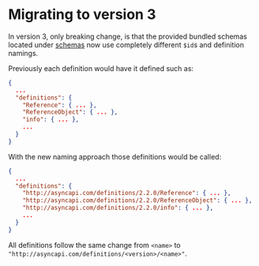 # Migrating to version 3

In version 3, only breaking change, is that the provided bundled schemas located under [schemas](../schemas) now use completely different `$id`s and definition namings.

Previously each definition would have it defined such as:

```json
{
  ...
  "definitions": {
    "Reference": { ... },
    "ReferenceObject": { ... },
    "info": { ... },
    ...
  }
}
```

With the new naming approach those definitions would be called:

```json
{
  ...
  "definitions": {
    "http://asyncapi.com/definitions/2.2.0/Reference": { ... },
    "http://asyncapi.com/definitions/2.2.0/ReferenceObject": { ... },
    "http://asyncapi.com/definitions/2.2.0/info": { ... },
    ...
  }
}
```

All definitions follow the same change from `<name>` to `"http://asyncapi.com/definitions/<version>/<name>"`.
